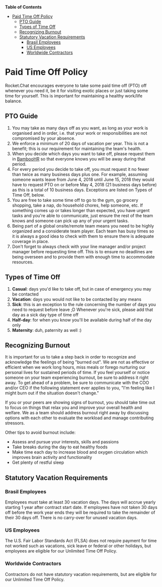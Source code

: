 <!-- START doctoc generated TOC please keep comment here to allow auto update -->
<!-- DON'T EDIT THIS SECTION, INSTEAD RE-RUN doctoc TO UPDATE -->
**Table of Contents**

- [Paid Time Off Policy](#paid-time-off-policy)
  - [PTO Guide](#pto-guide)
  - [Types of Time Off](#types-of-time-off)
  - [Recognizing Burnout](#recognizing-burnout)
  - [Statutory Vacation Requirements](#statutory-vacation-requirements)
    - [Brasil Employees](#brasil-employees)
    - [US Employees](#us-employees)
    - [Worldwide Contractors](#worldwide-contractors)

<!-- END doctoc generated TOC please keep comment here to allow auto update -->

# Paid Time Off Policy

Rocket.Chat encourages everyone to take some paid time off (PTO) off whenever you need it, be it for visiting exotic places or just taking some time for yourself. This is important for maintaining a healthy work/life balance.

## PTO Guide

1. You may take as many days off as you want, as long as your work is organised and in order, i.e. that your work or responsibilities are not compromised by your absence.
2. We enforce a minimum of 20 days of vacation per year. This is not a benefit; this is our requirement for maintaining the team's health.
3. When you decide which days you want to take off, please request them in [BambooHR](https://rocketchat.bamboohr.com) so that everyone knows you will be away during that period.
4. For every period you decide to take off, you must request it no fewer than twice as many business days plus one. For example, assuming someone wants leave from June 4, 2018 until June 15, 2018 they would have to request PTO on or before May 4, 2018 (21 business days before) as this is a total of 10 business days.  Exceptions are listed on Types of Time Off, below.
5. You are free to take some time off to go to the gym, go grocery shopping, take a nap, do household chores, help someone, etc. If something comes up or takes longer than expected, you have urgent tasks and you're able to communicate, just ensure the rest of the team knows and someone can pick up any of your urgent tasks.
6. Being part of a global onsite/remote team means you need to be highly organized and a considerate team player. Each team has busy times so it is always a good idea to check with them to ensure there is adequate coverage in place.
7. Don't forget to always check with your line manager and/or project manager before requesting time off. This is to ensure no deadlines are being overseen and to provide them with enough time to accommodate resources.

## Types of Time Off

1. **Casual**: days you'd like to take off, but in case of emergency you may be contacted
2. **Vacation**: days you would not like to be contacted by any means
3. **Sick**: this is an exception to the rule concerning the number of days you need to request before leave ;D Whenever you're sick, please add that day as a sick day type of time off
4. **Half-day**: for when you know you'll be available during half of the day only
5. **Maternity**: duh, paternity as well :)

## Recognizing Burnout

It is important for us to take a step back in order to recognize and acknowledge the feelings of being "burned out". We are not as effective or efficient when we work long hours, miss meals or forego nurturing our personal lives for sustained periods of time. If you feel yourself or notice someone on your team experiencing burnout, be sure to address it right away. To get ahead of a problem, be sure to communicate with the COO and/or CEO if the following statement ever applies to you, "I'm feeling like I might burn out if the situation doesn't change."

If you or your peers are showing signs of burnout, you should take time out to focus on things that relax you and improve your overall health and welfare. We as a team should address burnout right away by discussing options with each other to evaluate the workload and manage contributing stressors.

Other tips to avoid burnout include:

- Assess and pursue your interests, skills and passions
- Take breaks during the day to eat healthy foods
- Make time each day to increase blood and oxygen circulation which improves brain activity and functionality
- Get plenty of restful sleep

## Statutory Vacation Requirements

### Brasil Employees

Employees must take at least 30 vacation days. The days will accrue yearly starting 1 year after contract start date. If employees have not taken 30 days off before the work year ends they will be required to take the remainder of their 30 days off. There is no carry-over for unused vacation days.

### US Employees

The U.S. Fair Labor Standards Act (FLSA) does not require payment for time not worked such as vacations, sick leave or federal or other holidays, but employees are eligible for our Unlimited Time Off Policy.

### Worldwide Contractors

Contractors do not have statutory vacation requirements, but are eligible for our Unlimited Time Off Policy.
